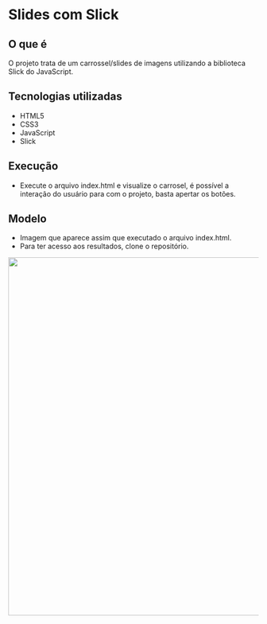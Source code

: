 # Slides com Slick

## O que é
O projeto trata de um carrossel/slides de imagens utilizando a biblioteca Slick do JavaScript.

## Tecnologias utilizadas
- HTML5 
- CSS3
- JavaScript
- Slick

## Execução
- Execute o arquivo index.html e visualize o carrosel, é possível a interação do usuário para com o projeto, basta apertar os botões.


## Modelo

- Imagem que aparece assim que executado o arquivo index.html.
- Para ter acesso aos resultados, clone o repositório.

<img src="./" width="720px" />